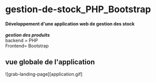 # gestion-de-stock_PHP_Bootstrap

####  Développement d'une application web de gestion des stock
***gestion des produits***
<br>backend = PHP
<br>Frontend= Bootstrap

## vue globale de l'application
![grab-landing-page][application.gif]

